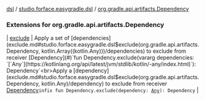 [dsl](../../index.md) / [studio.forface.easygradle.dsl](../index.md) / [org.gradle.api.artifacts.Dependency](./index.md)

### Extensions for org.gradle.api.artifacts.Dependency

| [exclude](exclude.md) | Apply a set of [dependencies](exclude.md#studio.forface.easygradle.dsl$exclude(org.gradle.api.artifacts.Dependency, kotlin.Array((kotlin.Any)))/dependencies) to exclude from receiver [Dependency](#)`fun Dependency.exclude(vararg dependencies: `[`Any`](https://kotlinlang.org/api/latest/jvm/stdlib/kotlin/-any/index.html)`): Dependency`<br>Apply a [dependency](exclude.md#studio.forface.easygradle.dsl$exclude(org.gradle.api.artifacts.Dependency, kotlin.Any)/dependency) to exclude from receiver [Dependency](#)`infix fun Dependency.exclude(dependency: `[`Any`](https://kotlinlang.org/api/latest/jvm/stdlib/kotlin/-any/index.html)`): Dependency` |

